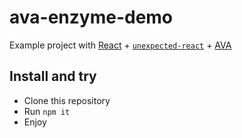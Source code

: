 # ava-enzyme-demo
Example project with [React](https://facebook.github.io/react/) + [`unexpected-react`](https://github.com/bruderstein/unexpected-react) + [AVA](https://github.com/sindresorhus/ava)

## Install and try

- Clone this repository
- Run `npm it`
- Enjoy
